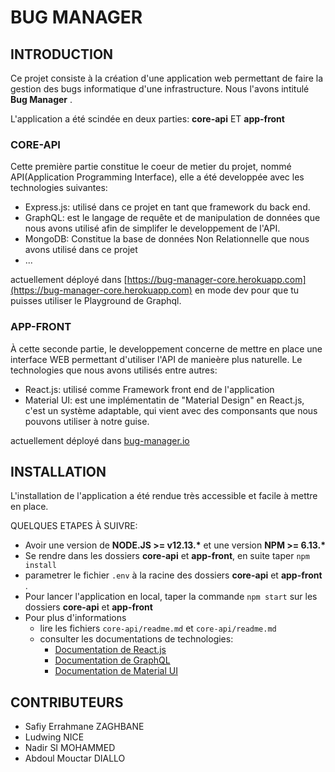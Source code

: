 # BUG MANAGER


## INTRODUCTION

Ce projet consiste à la création d'une application web permettant de faire la gestion des bugs informatique d'une infrastructure. Nous l'avons intitulé **Bug Manager** .

L'application a été scindée en deux parties: **core-api** ET **app-front**


### CORE-API
Cette première partie constitue le coeur de metier du projet, nommé API(Application Programming Interface), elle a été developpée avec les technologies suivantes:
- Express.js: utilisé dans ce projet en tant que framework du back end.
- GraphQL: est le langage de requête et de manipulation de données que nous avons utilisé afin de simplifer le developpement de l'API.
- MongoDB: Constitue la base de données Non Relationnelle que nous avons utilisé dans ce projet
- ...

actuellement déployé dans [https://bug-manager-core.herokuapp.com](https://bug-manager-core.herokuapp.com) en mode dev pour que tu puisses utiliser le Playground de Graphql.

### APP-FRONT
À cette seconde partie, le developpement concerne de mettre en place une interface WEB permettant d'utiliser l'API de manieère plus naturelle. Le technologies que nous avons utilisés entre autres:
- React.js: utilisé comme Framework front end de l'application
- Material UI: est une implémentatin de "Material Design" en React.js, c'est un système adaptable, qui vient avec des componsants que nous pouvons utiliser à notre guise. 

actuellement déployé dans [bug-manager.io](https://bug-manager-e2e19.firebaseapp.com/)

## INSTALLATION

L'installation de l'application a été rendue très accessible et facile à mettre en place.

QUELQUES ETAPES À SUIVRE:

- Avoir une version de **NODE.JS >= v12.13.\*** et une version **NPM >= 6.13.\***
- Se rendre dans les dossiers **core-api** et **app-front**, en suite taper `npm install`
- parametrer le fichier `.env` à la racine des dossiers **core-api** et **app-front** .
- Pour lancer l'application en local, taper la commande `npm start` sur les dossiers **core-api** et **app-front**
- Pour plus d'informations
    - lire les fichiers `core-api/readme.md` et `core-api/readme.md` 
    - consulter les documentations de technologies:
        - [Documentation de React.js](https://reactjs.org/docs/getting-started.html)
        - [Documentation de GraphQL](https://graphql.org/graphql-js/)
        - [Documentation de Material UI](https://material-ui.com/)

## CONTRIBUTEURS
- Safiy Errahmane ZAGHBANE
- Ludwing NICE
- Nadir SI MOHAMMED
- Abdoul Mouctar DIALLO